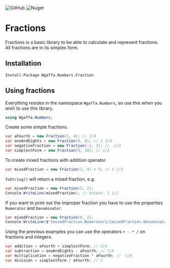 ![GitHub](https://img.shields.io/github/license/wgaffa/wgaffa-numbers-fraction)
![Nuget](https://img.shields.io/nuget/v/Wgaffa.Numbers.Fraction)

# Fractions
Fractions is a basic library to be able to calculate and represent fractions. All fractions are in its simples form.

## Installation
```
Install-Package Wgaffa.Numbers.Fraction
```

## Using fractions
Everything resides in the namespace `Wgaffa.Numbers`, so use this when you wish to use this library.
```csharp
using Wgaffa.Numbers;
```

Create some simple fractions.
```csharp
var aFourth = new Fraction(1, 4); // 1/4
var oneAndEights = new Fraction(9, 8); // 1 1/8
var negativeFraction = new Fraction(-2, 3); // -2/3
var simplestForm = new Fraction(5, 10); // 1/2
```

To create mixed fractions with addition operator.
```csharp
var mixedFraction = new Fraction(1, 4) + 5; // 5 1/4
```

`ToString()` will return a mixed fraction, e.g.
```csharp
var mixedFraction = new Fraction(5, 2);
Console.WriteLine(mixedFraction); // Output: 2 1/2
```

If you want to print out the improper fraction you have to use the properties `Numerator` and `Denominator`.
```csharp
var mixedFraction = new Fraction(8, 3);
Console.WriteLine($"{mixedFraction.Numerator}/{mixedFraction.Denominator}"); // Output: 8/3
```

Using the previous examples you can use the operators `+ - * /` on fractions and integers.
```csharp
var addition = aFourth + simplestForm; // 3/4
var subtraction = oneAndEights - aFourth; // 7/8
var multiplication = negativeFraction * aFourth; // -1/6
var division = simplestForm / aFourth; // 2
```